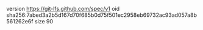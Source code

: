 version https://git-lfs.github.com/spec/v1
oid sha256:7abed3a2b5d167d70f685b0d75f501ec2958eb69732ac93ad057a8b561262e6f
size 90
